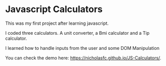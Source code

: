 # Javascript Calculators


This was my first project after learning javascript.

I coded three calculators. A unit converter, a Bmi calculator and a Tip calculator.

I learned how to handle inputs from the user and some DOM Manipulation

You can check the demo here: https://nicholasfc.github.io/JS-Calculators/.

